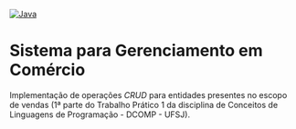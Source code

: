 [![Java](https://img.shields.io/badge/Java-ED8B00?style=for-the-badge&logo=java&logoColor=white)](https://docs.oracle.com/en/java/)

# Sistema para Gerenciamento em Comércio
 Implementação de operações _CRUD_ para entidades presentes no escopo de vendas (1ª parte do Trabalho Prático 1 da disciplina de Conceitos de Linguagens de Programação - DCOMP - UFSJ).
